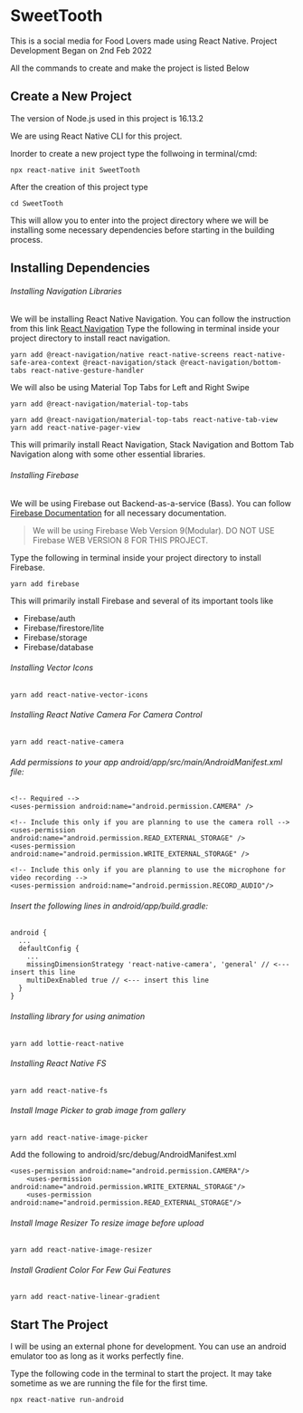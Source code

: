 # SweetTooth
This is a social media for Food Lovers made using React Native. Project Development Began on 2nd Feb 2022

All the commands to create and make the project is listed Below

## Create a New Project
The version of Node.js used in this project is 16.13.2 

We are using React Native CLI for this project.

Inorder to create a new project type the follwoing in terminal/cmd:
```
npx react-native init SweetTooth
```
After the creation of this project type
```
cd SweetTooth
```
This will allow you to enter into the project directory where we will be installing some necessary dependencies before starting in the building process.
## Installing Dependencies

###### Installing Navigation Libraries

We will be installing React Native Navigation. You can follow the instruction from this link [React Navigation](https://reactnavigation.org/docs/getting-started)
Type the following in terminal inside your project directory to install react navigation.
```
yarn add @react-navigation/native react-native-screens react-native-safe-area-context @react-navigation/stack @react-navigation/bottom-tabs react-native-gesture-handler
```
We will also be using Material Top Tabs for Left and Right Swipe
```
yarn add @react-navigation/material-top-tabs
```
```
yarn add @react-navigation/material-top-tabs react-native-tab-view
yarn add react-native-pager-view

```
This will primarily install React Navigation, Stack Navigation and Bottom Tab Navigation along with some other essential libraries.


###### Installing Firebase

We will be using Firebase out Backend-as-a-service (Bass). You can follow [Firebase Documentation](https://firebase.google.com/docs/build) for all necessary documentation.

> We will be using Firebase Web Version 9(Modular). DO NOT USE Firebase WEB VERSION 8 FOR THIS PROJECT.
 
Type the following in terminal inside your project directory to install Firebase.
```
yarn add firebase
```
This will primarily install Firebase and several of its important tools like 
- Firebase/auth
- Firebase/firestore/lite
- Firebase/storage
- Firebase/database

###### Installing Vector Icons

```
yarn add react-native-vector-icons
```

###### Installing React Native Camera For Camera Control
```
yarn add react-native-camera
```

###### Add permissions to your app android/app/src/main/AndroidManifest.xml file:

```
<!-- Required -->
<uses-permission android:name="android.permission.CAMERA" />

<!-- Include this only if you are planning to use the camera roll -->
<uses-permission android:name="android.permission.READ_EXTERNAL_STORAGE" />
<uses-permission android:name="android.permission.WRITE_EXTERNAL_STORAGE" />

<!-- Include this only if you are planning to use the microphone for video recording -->
<uses-permission android:name="android.permission.RECORD_AUDIO"/>
```

###### Insert the following lines in android/app/build.gradle:

```
android {
  ...
  defaultConfig {
    ...
    missingDimensionStrategy 'react-native-camera', 'general' // <--- insert this line
    multiDexEnabled true // <--- insert this line
  }
}
```

###### Installing library for using animation
```
yarn add lottie-react-native
```

###### Installing React Native FS
```
yarn add react-native-fs
```

###### Install Image Picker to grab image from gallery
```
yarn add react-native-image-picker
```
Add the following to android/src/debug/AndroidManifest.xml

```
<uses-permission android:name="android.permission.CAMERA"/>
    <uses-permission android:name="android.permission.WRITE_EXTERNAL_STORAGE"/>
    <uses-permission android:name="android.permission.READ_EXTERNAL_STORAGE"/>

```

###### Install Image Resizer To resize image before upload
```
yarn add react-native-image-resizer
```

###### Install Gradient Color For Few Gui Features
```
yarn add react-native-linear-gradient
```





## Start The Project

I will be using an external phone for development. You can use an android emulator too as long as it works perfectly fine.

Type the following code in the terminal to start the project. It may take sometime as we are running the file for the first time.
```
npx react-native run-android
```

